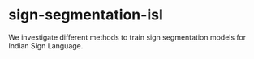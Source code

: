 # sign-segmentation-isl
We investigate different methods to train sign segmentation models for Indian Sign Language.
